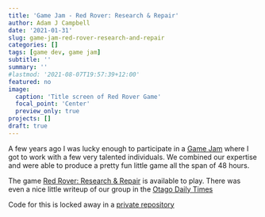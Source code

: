 ```yaml
---
title: 'Game Jam - Red Rover: Research & Repair'
author: Adam J Campbell
date: '2021-01-31'
slug: game-jam-red-rover-research-and-repair
categories: []
tags: [game dev, game jam] 
subtitle: ''
summary: ''
#lastmod: '2021-08-07T19:57:39+12:00'
featured: no
image:
  caption: 'Title screen of Red Rover Game'
  focal_point: 'Center'
  preview_only: true
projects: []
draft: true
---
```


A few years ago I was lucky enough to participate in a [Game Jam](https://globalgamejam.org/what-game-jam)
where I got to work with a few very talented individuals. We combined our expertise and
were able to produce a pretty fun little game all the span of 48 hours.

The game [Red Rover: Research & Repair](https://v3.globalgamejam.org/2020/games/red-rover-research-repair-9) is available to play. There was even a nice little writeup of our group in the [Otago Daily Times](https://www.odt.co.nz/business/digital-developers-brainstorm)

Code for this is locked away in a [private repository](https://github.com/n00begon/ggj-rover)
